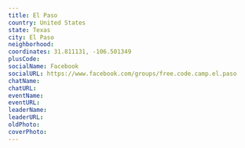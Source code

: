 ```yaml
---
title: El Paso
country: United States
state: Texas
city: El Paso
neighborhood: 
coordinates: 31.811131, -106.501349
plusCode:
socialName: Facebook
socialURL: https://www.facebook.com/groups/free.code.camp.el.paso
chatName:
chatURL:
eventName:
eventURL:
leaderName:
leaderURL:
oldPhoto: 
coverPhoto:
---
```

